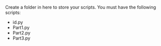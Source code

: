 Create a folder in here to store your scripts. You must have the following scripts:
* id.py
* Part1.py
* Part2.py
* Part3.py
